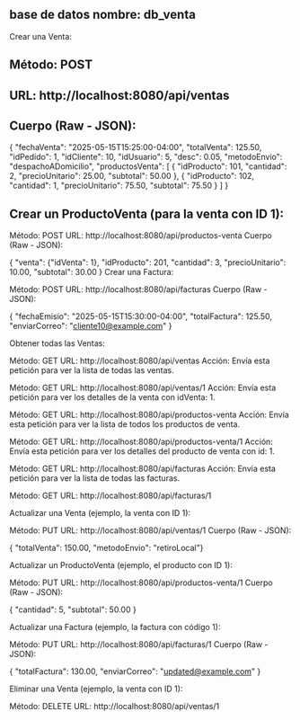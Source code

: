 
## base de datos nombre: db_venta
Crear una Venta:

## Método: POST
## URL: http://localhost:8080/api/ventas
## Cuerpo (Raw - JSON):


{
  "fechaVenta": "2025-05-15T15:25:00-04:00",
  "totalVenta": 125.50,
  "idPedido": 1,
  "idCliente": 10,
  "idUsuario": 5,
  "desc": 0.05,
  "metodoEnvio": "despachoADomicilio",
  "productosVenta": [
    {
      "idProducto": 101,
      "cantidad": 2,
      "precioUnitario": 25.00,
      "subtotal": 50.00
    },
    {
      "idProducto": 102,
      "cantidad": 1,
      "precioUnitario": 75.50,
      "subtotal": 75.50
    }
  ]
}
## Crear un ProductoVenta (para la venta con ID 1):

Método: POST
URL: http://localhost:8080/api/productos-venta
Cuerpo (Raw - JSON):


{
  "venta": {"idVenta": 1},
  "idProducto": 201,
  "cantidad": 3,
  "precioUnitario": 10.00,
  "subtotal": 30.00
}
Crear una Factura:

Método: POST
URL: http://localhost:8080/api/facturas
Cuerpo (Raw - JSON):


{
  "fechaEmisio": "2025-05-15T15:30:00-04:00",
  "totalFactura": 125.50,
  "enviarCorreo": "cliente10@example.com"
}

Obtener todas las Ventas:

Método: GET
URL: http://localhost:8080/api/ventas
Acción: Envía esta petición para ver la lista de todas las ventas.


Método: GET
URL: http://localhost:8080/api/ventas/1
Acción: Envía esta petición para ver los detalles de la venta con idVenta: 1.


Método: GET
URL: http://localhost:8080/api/productos-venta
Acción: Envía esta petición para ver la lista de todos los productos de venta.


Método: GET
URL: http://localhost:8080/api/productos-venta/1
Acción: Envía esta petición para ver los detalles del producto de venta con id: 1.


Método: GET
URL: http://localhost:8080/api/facturas
Acción: Envía esta petición para ver la lista de todas las facturas.


Método: GET
URL: http://localhost:8080/api/facturas/1

Actualizar una Venta (ejemplo, la venta con ID 1):

Método: PUT
URL: http://localhost:8080/api/ventas/1
Cuerpo (Raw - JSON):


{
  "totalVenta": 150.00,
  "metodoEnvio": "retiroLocal"}

Actualizar un ProductoVenta (ejemplo, el producto con ID 1):

Método: PUT
URL: http://localhost:8080/api/productos-venta/1
Cuerpo (Raw - JSON):


{
  "cantidad": 5,
  "subtotal": 50.00
}

Actualizar una Factura (ejemplo, la factura con código 1):

Método: PUT
URL: http://localhost:8080/api/facturas/1
Cuerpo (Raw - JSON):

{
  "totalFactura": 130.00,
  "enviarCorreo": "updated@example.com"
}

Eliminar una Venta (ejemplo, la venta con ID 1):

Método: DELETE
URL: http://localhost:8080/api/ventas/1